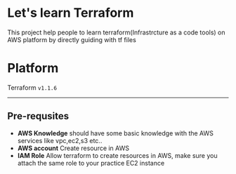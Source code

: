 

# Let's learn Terraform 
This project help people to learn terraform(Infrastrcture as a code tools) on AWS platform by directly guiding with tf files
# Platform
Terraform `v1.1.6`

---
## Pre-requsites 
* **AWS Knowledge** should have some basic knowledge with the AWS services like vpc,ec2,s3 etc..
* **AWS account** Create resource in AWS
* **IAM Role**  Allow terraform to create resources in AWS, make sure you attach the same role to your practice EC2 instance

